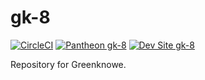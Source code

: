 # gk-8

[![CircleCI](https://circleci.com/gh/greg-1-anderson/gk-8.svg?style=shield)](https://circleci.com/gh/greg-1-anderson/gk-8)
[![Pantheon gk-8](https://img.shields.io/badge/pantheon-gk_8-yellow.svg)](https://dashboard.pantheon.io/sites/5cbd78f8-3a96-492a-beb0-f892421708d8#dev/code)
[![Dev Site gk-8](https://img.shields.io/badge/site-gk_8-blue.svg)](http://dev-gk-8.pantheonsite.io/)

Repository for Greenknowe.
